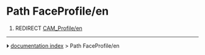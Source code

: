 # Path FaceProfile/en
1.  REDIRECT [CAM_Profile/en](CAM_Profile/en.md)



---
⏵ [documentation index](../README.md) > Path FaceProfile/en
